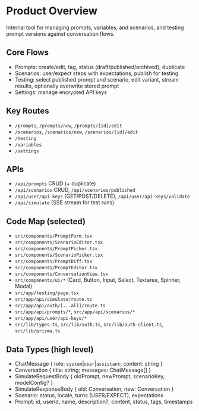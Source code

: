 # Product Overview

Internal tool for managing prompts, variables, and scenarios, and testing prompt versions against conversation flows.

## Core Flows

- Prompts: create/edit, tag, status (draft/published/archived), duplicate
- Scenarios: user/expect steps with expectations, publish for testing
- Testing: select published prompt and scenario, edit variant, stream results, optionally overwrite stored prompt
- Settings: manage encrypted API keys

## Key Routes

- `/prompts`, `/prompts/new`, `/prompts/[id]/edit`
- `/scenarios`, `/scenarios/new`, `/scenarios/[id]/edit`
- `/testing`
- `/variables`
- `/settings`

## APIs

- `/api/prompts` CRUD (+ duplicate)
- `/api/scenarios` CRUD, `/api/scenarios/published`
- `/api/user/api-keys` (GET/POST/DELETE), `/api/user/api-keys/validate`
- `/api/simulate` (SSE stream for test runs)

## Code Map (selected)

- `src/components/PromptForm.tsx`
- `src/components/ScenarioEditor.tsx`
- `src/components/PromptPicker.tsx`
- `src/components/ScenarioPicker.tsx`
- `src/components/PromptDiff.tsx`
- `src/components/PromptEditor.tsx`
- `src/components/ConversationView.tsx`
- `src/components/ui/*` (Card, Button, Input, Select, Textarea, Spinner, Modal)
- `src/app/testing/page.tsx`
- `src/app/api/simulate/route.ts`
- `src/app/api/auth/[...all]/route.ts`
- `src/app/api/prompts/*`, `src/app/api/scenarios/*`
- `src/app/api/user/api-keys/*`
- `src/lib/types.ts`, `src/lib/auth.ts`, `src/lib/auth-client.ts`, `src/lib/prisma.ts`

## Data Types (high level)

- ChatMessage { role: `system`|`user`|`assistant`; content: string }
- Conversation { title: string; messages: ChatMessage[] }
- SimulateRequestBody { oldPrompt, newPrompt, scenarioKey, modelConfig? }
- SimulateResponseBody { old: Conversation; new: Conversation }
- Scenario: status, locale, turns (USER/EXPECT), expectations
- Prompt: id, userId, name, description?, content, status, tags, timestamps
